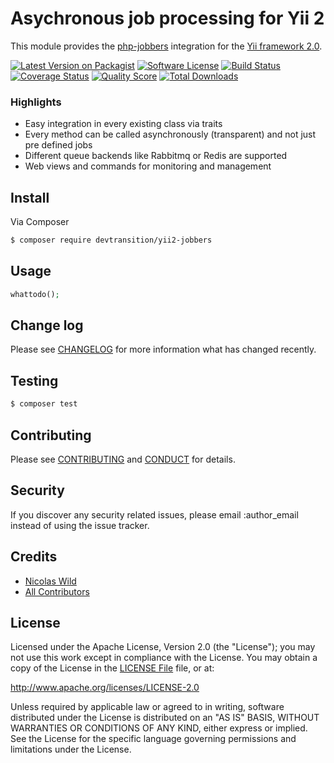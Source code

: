 # Asychronous job processing for Yii 2

This module provides the [php-jobbers](https://github.com/devtransition/php-jobbers) integration for the [Yii framework 2.0](http://www.yiiframework.com).

[![Latest Version on Packagist][ico-version]][link-packagist]
[![Software License][ico-license]](LICENSE.md)
[![Build Status][ico-travis]][link-travis]
[![Coverage Status][ico-scrutinizer]][link-scrutinizer]
[![Quality Score][ico-code-quality]][link-code-quality]
[![Total Downloads][ico-downloads]][link-downloads]

### Highlights
- Easy integration in every existing class via traits
- Every method can be called asynchronously (transparent) and not just pre defined jobs
- Different queue backends like Rabbitmq or Redis are supported
- Web views and commands for monitoring and management

## Install

Via Composer

``` bash
$ composer require devtransition/yii2-jobbers
```

## Usage

``` php
whattodo();
```

## Change log

Please see [CHANGELOG](CHANGELOG.md) for more information what has changed recently.

## Testing

``` bash
$ composer test
```

## Contributing

Please see [CONTRIBUTING](CONTRIBUTING.md) and [CONDUCT](CONDUCT.md) for details.

## Security

If you discover any security related issues, please email :author_email instead of using the issue tracker.

## Credits

- [Nicolas Wild][link-author]
- [All Contributors][link-contributors]

## License

Licensed under the Apache License, Version 2.0 (the "License");
you may not use this work except in compliance with the License.
You may obtain a copy of the License in the [LICENSE File](LICENSE) file, or at:

   http://www.apache.org/licenses/LICENSE-2.0

Unless required by applicable law or agreed to in writing, software
distributed under the License is distributed on an "AS IS" BASIS,
WITHOUT WARRANTIES OR CONDITIONS OF ANY KIND, either express or implied.
See the License for the specific language governing permissions and
limitations under the License.


[ico-version]: https://img.shields.io/packagist/v/devtransition/yii2-jobbers.svg?style=flat-square
[ico-license]: https://img.shields.io/badge/license-MIT-brightgreen.svg?style=flat-square
[ico-travis]: https://img.shields.io/travis/devtransition/yii2-jobbers/master.svg?style=flat-square
[ico-scrutinizer]: https://img.shields.io/scrutinizer/coverage/g/devtransition/yii2-jobbers.svg?style=flat-square
[ico-code-quality]: https://img.shields.io/scrutinizer/g/devtransition/yii2-jobbers.svg?style=flat-square
[ico-downloads]: https://img.shields.io/packagist/dt/devtransition/yii2-jobbers.svg?style=flat-square

[link-packagist]: https://packagist.org/packages/devtransition/yii2-jobbers
[link-travis]: https://travis-ci.org/devtransition/yii2-jobbers
[link-scrutinizer]: https://scrutinizer-ci.com/g/devtransition/yii2-jobbers/code-structure
[link-code-quality]: https://scrutinizer-ci.com/g/devtransition/yii2-jobbers
[link-downloads]: https://packagist.org/packages/devtransition/yii2-jobbers
[link-author]: https://github.com/devtransition
[link-contributors]: ../../contributors
